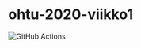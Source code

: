 # ohtu-2020-viikko1
![GitHub Actions](https://github.com/johannaspo/ohtu-2020-viikko1/workflows/Java%20CI%20with%20Gradle/badge.svg)
